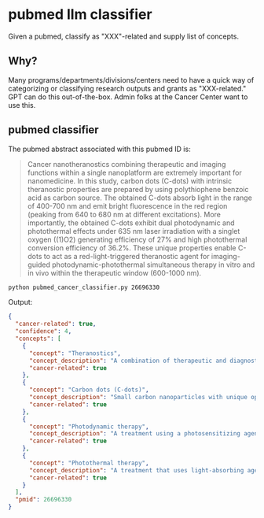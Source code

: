 # pubmed llm classifier

Given a pubmed, classify as "XXX"-related and supply list of concepts.

## Why?

Many programs/departments/divisions/centers need to have a quick way of categorizing
or classifying research outputs and grants as "XXX-related." GPT can do this out-of-the-box.
Admin folks at the Cancer Center want to use this. 

## pubmed classifier

The pubmed abstract associated with this pubmed ID is:

> Cancer nanotheranostics combining therapeutic and imaging functions within a
> single nanoplatform are extremely important for nanomedicine. In this study,
> carbon dots (C-dots) with intrinsic theranostic properties are prepared by
> using polythiophene benzoic acid as carbon source. The obtained C-dots absorb
> light in the range of 400-700 nm and emit bright fluorescence in the red
> region (peaking from 640 to 680 nm at different excitations). More
> importantly, the obtained C-dots exhibit dual photodynamic and photothermal
> effects under 635 nm laser irradiation with a singlet oxygen ((1)O2)
> generating efficiency of 27% and high photothermal conversion efficiency of
> 36.2%. These unique properties enable C-dots to act as a red-light-triggered
> theranostic agent for imaging-guided photodynamic-photothermal simultaneous
> therapy in vitro and in vivo within the therapeutic window (600-1000 nm).


```sh
python pubmed_cancer_classifier.py 26696330
```

Output:

```json
{
  "cancer-related": true,
  "confidence": 4,
  "concepts": [
    {
      "concept": "Theranostics",
      "concept_description": "A combination of therapeutic and diagnostic capabilities within a single agent or platform.",
      "cancer-related": true
    },
    {
      "concept": "Carbon dots (C-dots)",
      "concept_description": "Small carbon nanoparticles with unique optical properties.",
      "cancer-related": true
    },
    {
      "concept": "Photodynamic therapy",
      "concept_description": "A treatment using a photosensitizing agent and a specific wavelength of light to produce singlet oxygen that can kill cancer cells.",
      "cancer-related": true
    },
    {
      "concept": "Photothermal therapy",
      "concept_description": "A treatment that uses light-absorbing agents to generate heat and destroy cancer cells.",
      "cancer-related": true
    }
  ],
  "pmid": 26696330
}
```
